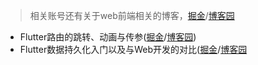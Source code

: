 > 相关账号还有关于web前端相关的博客，[掘金](https://juejin.im/user/5a3782085188252bca04f77f/posts)/[博客园](https://www.cnblogs.com/lunlunshiwo/)

- Flutter路由的跳转、动画与传参([掘金](https://juejin.im/post/5bf61caee51d45194266abc0)/[博客园](https://www.cnblogs.com/lunlunshiwo/p/9999915.html))
- Flutter数据持久化入门以及与Web开发的对比([掘金](https://juejin.im/post/5bf7b4a06fb9a049db72c756)/[博客园](https://www.cnblogs.com/lunlunshiwo/p/10008193.html)